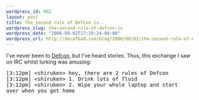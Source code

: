 ```yaml
--- 
wordpress_id: 962
layout: post
title: The second rule of Defcon is...
wordpress_slug: the-second-rule-of-defcon-is
wordpress_date: "2006-08-02T17:19:24-04:00"
wordpress_url: http://decafbad.com/blog/2006/08/02/the-second-rule-of-defcon-is
---
```

I've never been to <a href="http://defcon.org">Defcon</a>, but I've heard stories.  Thus, this exchange I saw on IRC whilst lurking was amusing:
<pre>
[3:12pm] &lt;shiruken&gt; hey, there are 2 rules of Defcon
[3:12pm] &lt;shiruken&gt; 1. Drink lots of fluid
[3:12pm] &lt;shiruken&gt; 2. Wipe your whole laptop and start                                     
over when you get home
</pre>
